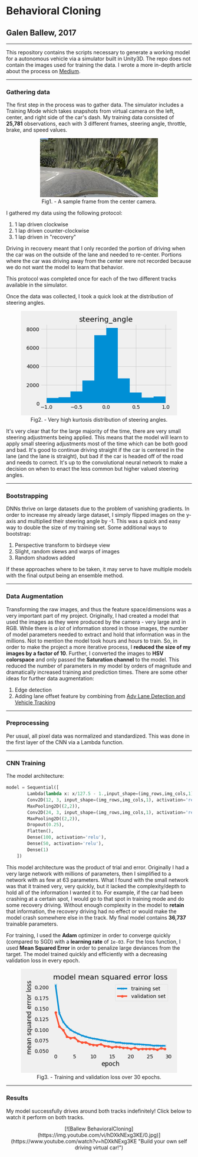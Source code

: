 # Behavioral Cloning
## Galen Ballew, 2017
---

This repository contains the scripts necessary to generate a working model for a autonomous vehicle via a simulator built in Unity3D. The repo does not contain the images used for training the data. I wrote a more in-depth article about the process on [Medium](https://medium.com/@galen.ballew/).

---
### Gathering data
The first step in the process was to gather data. The simulator includes a Training Mode which takes snapshots from virtual camera on the left, center, and right side of the car's dash. My training data consisted of **25,781** observations, each with 3 different frames, steering angle, throttle, brake, and speed values.  

  <center>
  <figure>
  <img src="saved_graphs/sample_frame.jpg" alt="Sample Frame"/>
  <figcaption>Fig1. - A sample frame from the center camera.</figcaption>
  </figure>
  </center>


I gathered my data using the following protocol:
  1. 1 lap driven clockwise
  2. 1 lap driven counter-clockwise
  3. 1 lap driven in "recovery"

Driving in recovery meant that I only recorded the portion of driving when the car was on the outside of the lane and needed to re-center. Portions where the car was driving away from the center were not recorded because we do not want the model to learn that behavior.

This protocol was completed once for each of the two different tracks available in the simulator.

Once the data was collected, I took a quick look at the distribution of steering angles.

<center>
<figure>
  <img src="saved_graphs/angle_histogram.png"/>
<figcaption>Fig2. - Very high kurtosis distribution of steering angles.</figcaption>
</figure>
</center>

It's very clear that for the large majority of the time, there are very small steering adjustments being applied. This means that the model will learn to apply small steering adjustments most of the time which can be both good and bad. It's good to continue driving straight if the car is centered in the lane (and the lane is straight), but bad if the car is headed off of the road and needs to correct. It's up to the convolutional neural network to make a decision on when to enact the less common but higher valued steering angles.

---
### Bootstrapping

DNNs thrive on large datasets due to the problem of vanishing gradients. In order to increase my already large dataset, I simply flipped images on the y-axis and multiplied their steering angle by -1. This was a quick and easy way to double the size of my training set. Some additional ways to bootstrap:

  1. Perspective transform to birdseye view  
  2. Slight, random skews and warps of images  
  3. Random shadows added  

If these approaches where to be taken, it may serve to have multiple models with the final output being an ensemble method.

---
### Data Augmentation

Transforming the raw images, and thus the feature space/dimensions was a very important part of my project. Originally, I had created a model that used the images as they were produced by the camera - very large and in RGB. While there is _a lot_ of information stored in those images, the number of model parameters needed to extract and hold that information was in the millions. Not to mention the model took hours and hours to train. So, in order to make the project a more iterative process, I **reduced the size of my images by a factor of 10**. Further, I converted the images to **HSV colorspace** and only passed the **Saturation channel** to the model. This reduced the number of parameters in my model by orders of magnitude and dramatically increased training and prediction times. There are some other ideas for further data augmentation:

  1. Edge detection  
  2. Adding lane offset feature by combining from [Adv Lane Detection and Vehicle Tracking](https://github.com/galenballew/SDC-Lane-and-Vehicle-Detection-Tracking)

---
### Preprocessing

Per usual, all pixel data was normalized and standardized. This was done in the first layer of the CNN via a Lambda function.

---
### CNN Training
The model architecture:

```python
model = Sequential([
        Lambda(lambda x: x/127.5 - 1.,input_shape=(img_rows,img_cols,1)),
        Conv2D(12, 3, input_shape=(img_rows,img_cols,1), activation='relu'),
        MaxPooling2D((2,2)),
        Conv2D(24, 3, input_shape=(img_rows,img_cols,1), activation='relu'),
        MaxPooling2D((2,2)),
        Dropout(0.25),
        Flatten(),
        Dense(100, activation='relu'),
        Dense(50, activation='relu'),
        Dense(1)
    ])
```
This model architecture was the product of trial and error. Originally I had a very large network with millions of parameters, then I simplified to a network with as few at 63 parameters. What I found with the small network was that it trained very, very quickly, but it lacked the complexity/depth to hold all of the information I wanted it to. For example, if the car had been crashing at a certain spot, I would go to that spot in training mode and do some recovery driving. Without enough complexity in the model to **retain** that information, the recovery driving had no effect or would make the model crash somewhere else in the track. My final model contains **36,737** trainable parameters.

For training, I used the **Adam** optimizer in order to converge quickly (compared to SGD) with a **learning rate** of `1e-03`. For the loss function, I used **Mean Squared Error** in order to penalize large deviances from the target. The model trained quickly and efficiently with a decreasing validation loss in every epoch.

<center>
<figure>
<img src="saved_graphs/model.png" alt="Training & Validation Loss"/>
<figcaption>Fig3. - Training and validation loss over 30 epochs.</figcaption>
</figure>
</center>

---
### Results

My model successfully drives around both tracks indefinitely! Click below to watch it perform on both tracks.  
<center>
[![Ballew BehavioralCloning](https://img.youtube.com/vi/hDXkNExg3KE/0.jpg)](https://www.youtube.com/watch?v=hDXkNExg3KE "Build your own self driving virtual car!")
</center>
